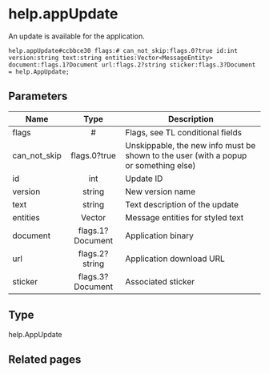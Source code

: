 # help.appUpdate
An update is available for the application.

```
help.appUpdate#ccbbce30 flags:# can_not_skip:flags.0?true id:int version:string text:string entities:Vector<MessageEntity> document:flags.1?Document url:flags.2?string sticker:flags.3?Document = help.AppUpdate;
```

## Parameters
| Name | Type | Description |
| ---- | :----: | ----------- |
| flags | # | Flags, see TL conditional fields |
| can_not_skip | flags.0?true | Unskippable, the new info must be shown to the user (with a popup or something else) |
| id | int | Update ID |
| version | string | New version name |
| text | string | Text description of the update |
| entities | Vector<MessageEntity> | Message entities for styled text |
| document | flags.1?Document | Application binary |
| url | flags.2?string | Application download URL |
| sticker | flags.3?Document | Associated sticker |


## Type
help.AppUpdate

## Related pages
